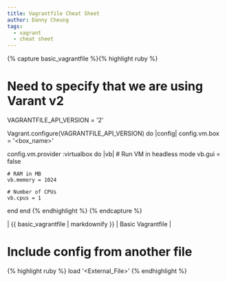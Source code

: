 ```yaml
---
title: Vagrantfile Cheat Sheet
author: Danny Cheung
tags:
  - vagrant
  - cheat sheet
---
```


{% capture basic_vagrantfile %}{% highlight ruby %}
# Need to specify that we are using Varant v2
VAGRANTFILE_API_VERSION = '2'

Vagrant.configure(VAGRANTFILE_API_VERSION) do |config|
  config.vm.box = '<box_name>'

  config.vm.provider :virtualbox do |vb|
    # Run VM in headless mode
    vb.gui = false

    # RAM in MB
    vb.memory = 1024

    # Number of CPUs
    vb.cpus = 1
  end
end
{% endhighlight %}
{% endcapture %}

| {{ basic_vagrantfile | markdownify }} | Basic Vagrantfile |

# Include config from another file

{% highlight ruby %}
load '<External_File>'
{% endhighlight %}

